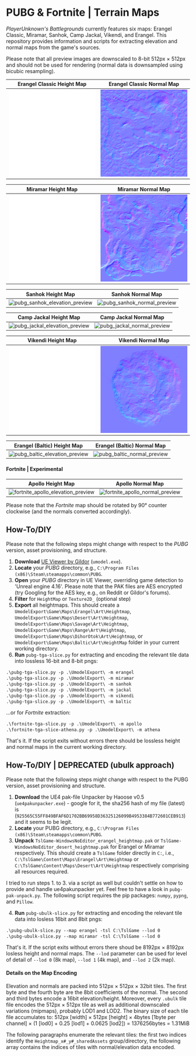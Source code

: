 # PUBG & Fortnite | Terrain Maps

*PlayerUnknown's Battlegrounds* currently features six maps: Erangel Classic, Miramar, Sanhok, Camp Jackal, Vikendi, and Erangel. This repository provides information and scripts for extracting elevation and normal maps from the game's sources. 

Please note that all preview images are downscaled to 8-bit 512px &times; 512px and should not be used for rendering (normal data is downsampled using bicubic resampling).

| Erangel Classic Height Map | Erangel Classic Normal Map |
|----------------------------|----------------------------|
| <img src="https://github.com/cgcostume/pubg-maps/blob/master/erangel/pubg_erangel_height_l16_preview.png" width="100%" alt="pubg_erangel_elevation_preview"> | <img src="https://github.com/cgcostume/pubg-maps/blob/master/erangel/pubg_erangel_normal_rg8_preview.png" width="100%" alt="pubg_erangel_normal_preview"> |

| Miramar Height Map | Miramar Normal Map |
|--------------------|--------------------|
| <img src="https://github.com/cgcostume/pubg-maps/blob/master/miramar/pubg_miramar_height_l16_preview.png" width="100%" alt="pubg_miramar_elevation_preview"> | <img src="https://github.com/cgcostume/pubg-maps/blob/master/miramar/pubg_miramar_normal_rg8_preview.png" width="100%" alt="pubg_miramar_normal_preview"> |

| Sanhok Height Map | Sanhok Normal Map |
|-------------------|-------------------|
| <img src="https://github.com/cgcostume/pubg-maps/blob/master/sanhok/pubg_sanhok_height_l16_preview.png" width="100%" alt="pubg_sanhok_elevation_preview"> | <img src="https://github.com/cgcostume/pubg-maps/blob/master/sanhok/pubg_sanhok_normal_rg8_preview.png" width="100%" alt="pubg_sanhok_normal_preview"> |

| Camp Jackal Height Map | Camp Jackal Normal Map |
|------------------------|------------------------|
| <img src="https://github.com/cgcostume/pubg-maps/blob/master/jackal/pubg_jackal_height_l16_preview.png" width="100%" alt="pubg_jackal_elevation_preview"> | <img src="https://github.com/cgcostume/pubg-maps/blob/master/jackal/pubg_jackal_normal_rg8_preview.png" width="100%" alt="pubg_jackal_normal_preview"> |

| Vikendi Height Map | Vikendi Normal Map |
|--------------------|--------------------|
| <img src="https://github.com/cgcostume/pubg-maps/blob/master/vikendi/pubg_vikendi_height_l16_preview.png" width="100%" alt="pubg_vikendi_elevation_preview"> | <img src="https://github.com/cgcostume/pubg-maps/blob/master/vikendi/pubg_vikendi_normal_rg8_preview.png" width="100%" alt="pubg_vikendi_normal_preview"> |

| Erangel (Baltic) Height Map | Erangel (Baltic) Normal Map |
|-----------------------------|-----------------------------|
| <img src="https://github.com/cgcostume/pubg-maps/blob/master/baltic/pubg_baltic_height_l16_preview.png" width="100%" alt="pubg_baltic_elevation_preview"> | <img src="https://github.com/cgcostume/pubg-maps/blob/master/baltic/pubg_baltic_normal_rg8_preview.png" width="100%" alt="pubg_baltic_normal_preview"> |

#### Fortnite | Experimental

| Apollo Height Map | Apollo Normal Map |
|-------------------|-------------------|
| <img src="https://github.com/cgcostume/pubg-maps/blob/master/apollo/fortnite_apollo_height_l16_preview.png" width="100%" alt="fortnite_apollo_elevation_preview"> | <img src="https://github.com/cgcostume/pubg-maps/blob/master/apollo/fortnite_apollo_normal_rg8_preview.png" width="100%" alt="fortnite_apollo_normal_preview"> |

Please note that the *Fortnite* map should be rotated by 90° counter clockwise (and the normals converted accordingly).


## How-To/DIY

Please note that the following steps might change with respect to the *PUBG* version, asset provisioning, and structure.

1. **Download** [UE Viewer by Gildor](https://www.gildor.org/en/projects/umodel) (`umodel.exe`).
2. **Locate** your *PUBG* directory, e.g., `C:\Program Files (x86)\Steam\steamapps\common\PUBG`.
3. **Open** your *PUBG* directory in UE Viewer, overriding game detection to 'Unreal engine 4.16'. Please note that the PAK files are AES encrypted (try Googling for the AES key, e.g., on Reddit or Gildor's forums).
4. **Filter** for `HeightMap` or `Texture2D_` (optional step)
5. **Export** all heightmaps. This should create a `UmodelExport\Game\Maps\Erangel\Art\Heightmap`, `UmodelExport\Game\Maps\Desert\Art\Heightmap`, `UmodelExport\Game\Maps\Savage\Art\Heightmap`, `UmodelExport\Game\Maps\Range\Art\Heightmap`, `UmodelExport\Game\Maps\DihorOtok\Art\Heightmap`, or `UmodelExport\Game\Maps\Baltic\Art\HeightMap` folder in your current working directory.
6. **Run** `pubg-tga-slice.py` for extracting and encoding the relevant tile data into lossless 16-bit and 8-bit pngs:
```
.\pubg-tga-slice.py -p .\UmodelExport\ -m erangel
.\pubg-tga-slice.py -p .\UmodelExport\ -m miramar
.\pubg-tga-slice.py -p .\UmodelExport\ -m sanhok
.\pubg-tga-slice.py -p .\UmodelExport\ -m jackal
.\pubg-tga-slice.py -p .\UmodelExport\ -m vikendi
.\pubg-tga-slice.py -p .\UmodelExport\ -m baltic
```
...or for *Fortnite* extraction:
```
.\fortnite-tga-slice.py -p .\UmodelExport\ -m apollo
.\fortnite-tga-slice-athena.py -p .\UmodelExport\ -m athena
```
That's it. If the script exits without errors there should be lossless height and normal maps in the current working directory.


## How-To/DIY | DEPRECATED (ubulk approach)

Please note that the following steps might change with respect to the PUBG version, asset provisioning and structure.

1. **Download** the UE4 pak-file Unpacker by Haoose v0.5 (`ue4pakunpacker.exe`) - google for it, the sha256 hash of my file (latest) is (`925565C55FF849BFAF6D1702BB69958D36325126099B4953384B772601CEB913`) and it seems to be legit.
2. **Locate** your PUBG directory, e.g., `C:\Program Files (x86)\Steam\steamapps\common\PUBG`.
3. **Unpack** `TslGame-WindowsNoEditor_erangel_heightmap.pak` or `TslGame-WindowsNoEditor_desert_heightmap.pak` for Erangel or Miramar respectively. This should create a `TslGame` folder directly in `C:`, i.e., `C:\TslGame\Content\Maps\Erangel\Art\Heightmap` or `C:\TslGame\Content\Maps\Desert\Art\Heightmap` respectively comprising all resources required.

I tried to run steps 1. to 3. via a script as well but couldn't settle on how to provide and handle ue4pakunpacker yet. Feel free to have a look in `pubg-pak-unpack.py`. The following script requires the pip packages: `numpy`, `pypng`, and `Pillow`.

4. **Run** `pubg-ubulk-slice.py` for extracting and encoding the relevant tile data into losless 16bit and 8bit pngs:
```
.\pubg-ubulk-slice.py --map erangel -tsl C:\TslGame --lod 0
.\pubg-ubulk-slice.py --map miramar -tsl C:\TslGame --lod 0
```
That's it. If the script exits without errors there shoud be 8192px &times; 8192px losless height and normal maps. The `--lod` parameter can be used for level of detail of `--lod 0` (8k map), `--lod 1` (4k map), and `--lod 2` (2k map).


#### Details on the Map Encoding

Elevation and normals are packed into 512px &times; 512px &times; 32bit tiles. The first byte and the fourth byte are the 8bit coefficients of the normal. The second and third bytes encode a 16bit elevation/height. Moreover, every `.ubulk` tile file encodes the 512px &times; 512px tile as well as additional downscaled variations (mipmaps), probably LOD1 and LOD2. The binary size of each tile file accumulates to: 512px [width] &times; 512px [height] &times; 4bytes [1byte per channel] &times; (1 [lod0] + 0.25 [lod1] + 0.0625 [lod2]) = 1376256bytes = 1.31MiB

The following paragraphs enumerate the relevant tiles: the first two indices identify the `Heightmap_x#_y#_sharedAssets` group/directory, the following array contains the indices of tiles with normal/elevation data encoded.
